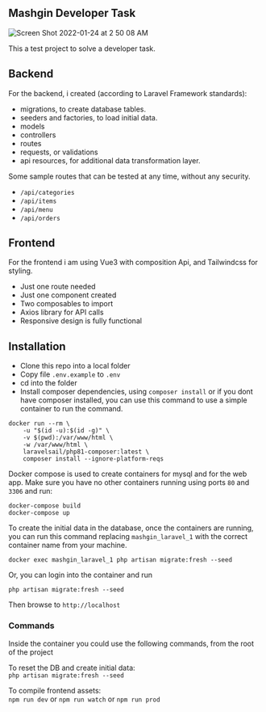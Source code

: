 ## Mashgin Developer Task
![Screen Shot 2022-01-24 at 2 50 08 AM](https://user-images.githubusercontent.com/2152949/150742465-b0d12fb5-921b-4867-a6bf-fd690501bf6e.png)

This a test project to solve a developer task.

## Backend
For the backend, i created (according to Laravel Framework standards):
- migrations, to create database tables.
- seeders and factories, to load initial data.
- models
- controllers
- routes
- requests, or validations
- api resources, for additional data transformation layer.  

Some sample routes that can be tested at any time, without any security.
- `/api/categories`
- `/api/items`
- `/api/menu`
- `/api/orders`

## Frontend
For the frontend i am using Vue3 with composition Api, and Tailwindcss 
for styling. 
- Just one route needed
- Just one component created
- Two composables to import
- Axios library for API calls
- Responsive design is fully functional

## Installation
- Clone this repo into a local folder
- Copy file `.env.example` to `.env`  
- cd into the folder
- Install composer dependencies, using `composer install` 
or if you dont have composer installed, you can use this command to use 
a simple container to run the command.
```
docker run --rm \
    -u "$(id -u):$(id -g)" \
    -v $(pwd):/var/www/html \
    -w /var/www/html \
    laravelsail/php81-composer:latest \
    composer install --ignore-platform-reqs
```

Docker compose is used to create containers for mysql and for the web app.
Make sure you have no other containers running using ports `80` and `3306` and run:
```
docker-compose build
docker-compose up
```

To create the initial data in the database, once the containers are running,
you can run this command replacing `mashgin_laravel_1` with the correct container 
name from your machine.
```
docker exec mashgin_laravel_1 php artisan migrate:fresh --seed
```
Or, you can login into the container and run
```
php artisan migrate:fresh --seed
```

Then browse to `http://localhost`

### Commands
Inside the container you could use the following commands, 
from the root of the project

To reset the DB and create initial data:  
`php artisan migrate:fresh --seed`

To compile frontend assets:  
`npm run dev` or `npm run watch` or `npm run prod`


